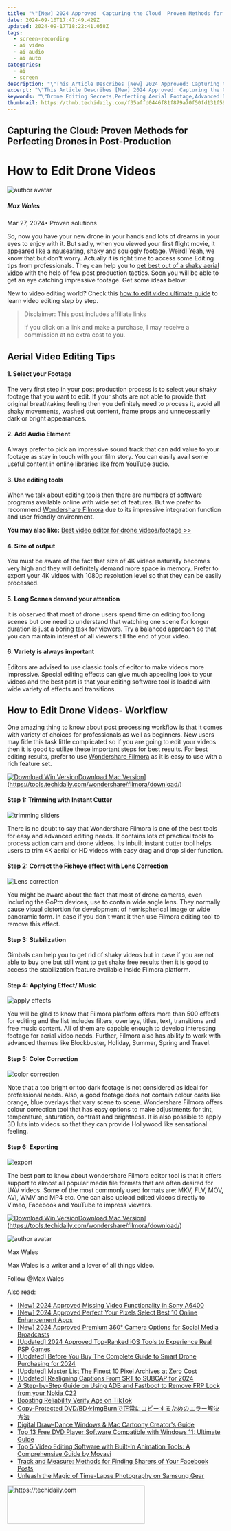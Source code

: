 ```yaml
---
title: "\"[New] 2024 Approved  Capturing the Cloud  Proven Methods for Perfecting Drones in Post-Production\""
date: 2024-09-10T17:47:49.429Z
updated: 2024-09-17T18:22:41.058Z
tags: 
  - screen-recording
  - ai video
  - ai audio
  - ai auto
categories: 
  - ai
  - screen
description: "\"This Article Describes [New] 2024 Approved: Capturing the Cloud: Proven Methods for Perfecting Drones in Post-Production\""
excerpt: "\"This Article Describes [New] 2024 Approved: Capturing the Cloud: Proven Methods for Perfecting Drones in Post-Production\""
keywords: "\"Drone Editing Secrets,Perfecting Aerial Footage,Advanced Drone Filmmaking,Cloud Processing Techniques,Sky-High Video Post-Production,Master Drones in Edit,Enhancing Aerial Media Quality\""
thumbnail: https://thmb.techidaily.com/f35affd0446f81f879a70f50fd131f599003c290d87b21cce9966af54d527118.jpg
---
```


## Capturing the Cloud: Proven Methods for Perfecting Drones in Post-Production

# How to Edit Drone Videos

![author avatar](https://images.wondershare.com/filmora/article-images/max-wales-author.jpg)

##### Max Wales

 Mar 27, 2024• Proven solutions

So, now you have your new drone in your hands and lots of dreams in your eyes to enjoy with it. But sadly, when you viewed your first flight movie, it appeared like a nauseating, shaky and squiggly footage. Weird! Yeah, we know that but don't worry. Actually it is right time to access some Editing tips from professionals. They can help you to [get best out of a shaky aerial video](https://tools.techidaily.com/wondershare/filmora/download/) with the help of few post production tactics. Soon you will be able to get an eye catching impressive footage. Get some ideas below:

New to video editing world? Check this [how to edit video ultimate guide](https://tools.techidaily.com/wondershare/filmora/download/) to learn video editing step by step.

>  Disclaimer: This post includes affiliate links
>
>  If you click on a link and make a purchase, I may receive a commission at no extra cost to you.
>

## Aerial Video Editing Tips

#### 1\. Select your Footage

The very first step in your post production process is to select your shaky footage that you want to edit. If your shots are not able to provide that original breathtaking feeling then you definitely need to process it, avoid all shaky movements, washed out content, frame props and unnecessarily dark or bright appearances.

#### 2\.  Add Audio Element

Always prefer to pick an impressive sound track that can add value to your footage as stay in touch with your film story. You can easily avail some useful content in online libraries like from YouTube audio.

#### 3\.  Use editing tools

When we talk about editing tools then there are numbers of software programs available online with wide set of features. But we prefer to recommend [Wondershare Filmora](https://tools.techidaily.com/wondershare/filmora/download/) due to its impressive integration function and user friendly environment.

**You may also like:** [Best video editor for drone videos/footage >>](https://tools.techidaily.com/wondershare/filmora/download/)

#### 4\. Size of output

You must be aware of the fact that size of 4K videos naturally becomes very high and they will definitely demand more space in memory. Prefer to export your 4K videos with 1080p resolution level so that they can be easily processed.

#### 5\. Long Scenes demand your attention

It is observed that most of drone users spend time on editing too long scenes but one need to understand that watching one scene for longer duration is just a boring task for viewers. Try a balanced approach so that you can maintain interest of all viewers till the end of your video.

#### 6\. Variety is always important

Editors are advised to use classic tools of editor to make videos more impressive. Special editing effects can give much appealing look to your videos and the best part is that your editing software tool is loaded with wide variety of effects and transitions.

## How to Edit Drone Videos- Workflow

One amazing thing to know about post processing workflow is that it comes with variety of choices for professionals as well as beginners. New users may fide this task little complicated so if you are going to edit your videos then it is good to utilize these important steps for best results. For best editing results, prefer to use [Wondershare Filmora](https://tools.techidaily.com/wondershare/filmora/download/) as it is easy to use with a rich feature set.

[![Download Win Version](https://images.wondershare.com/filmora/guide/download-btn-win.jpg)](https://tools.techidaily.com/wondershare/filmora/download/)[Download Mac Version](https://images.wondershare.com/filmora/guide/download-btn-mac.jpg)](https://tools.techidaily.com/wondershare/filmora/download/)

#### Step 1: Trimming with Instant Cutter

![trimming sliders](https://images.wondershare.com/filmora/guide/6-instant-cutter-trimming-sliders.jpg)

There is no doubt to say that Wondershare Filmora is one of the best tools for easy and advanced editing needs. It contains lots of practical tools to process action cam and drone videos. Its inbuilt instant cutter tool helps users to trim 4K aerial or HD videos with easy drag and drop slider function.

#### Step 2: Correct the Fisheye effect with Lens Correction

![Lens correction](https://images.wondershare.com/filmora/guide/4-action-cam-tool-lens-correction.jpg)

You might be aware about the fact that most of drone cameras, even including the GoPro devices, use to contain wide angle lens. They normally cause visual distortion for development of hemispherical image or wide panoramic form. In case if you don't want it then use Filmora editing tool to remove this effect.

#### Step 3: Stabilization

Gimbals can help you to get rid of shaky videos but in case if you are not able to buy one but still want to get shake free results then it is good to access the stabilization feature available inside Filmora platform.

#### Step 4: Applying Effect/ Music

![apply effects](https://images.wondershare.com/filmora/article-images/apply-effects-to-video.jpg)

You will be glad to know that Filmora platform offers more than 500 effects for editing and the list includes filters, overlays, titles, text, transitions and free music content. All of them are capable enough to develop interesting footage for aerial video needs. Further, Filmora also has ability to work with advanced themes like Blockbuster, Holiday, Summer, Spring and Travel.

#### Step 5: Color Correction

![color correction](https://images.wondershare.com/filmora/article-images/color-adjusting.jpg)

Note that a too bright or too dark footage is not considered as ideal for professional needs. Also, a good footage does not contain colour casts like orange, blue overlays that vary scene to scene. Wondershare Filmora offers colour correction tool that has easy options to make adjustments for tint, temperature, saturation, contrast and brightness. It is also possible to apply 3D luts into videos so that they can provide Hollywood like sensational feeling.

#### Step 6: Exporting

![export](https://images.wondershare.com/filmora/article-images/export-output.jpg)

The best part to know about wondershare Filmora editor tool is that it offers support to almost all popular media file formats that are often desired for UAV videos. Some of the most commonly used formats are: MKV, FLV, MOV, AVI, WMV and MP4 etc. One can also upload edited videos directly to Vimeo, Facebook and YouTube to impress viewers.

[![Download Win Version](https://images.wondershare.com/filmora/guide/download-btn-win.jpg)](https://tools.techidaily.com/wondershare/filmora/download/)[Download Mac Version](https://images.wondershare.com/filmora/guide/download-btn-mac.jpg)](https://tools.techidaily.com/wondershare/filmora/download/)

![author avatar](https://images.wondershare.com/filmora/article-images/max-wales-author.jpg)

Max Wales

Max Wales is a writer and a lover of all things video.

Follow @Max Wales


<ins class="adsbygoogle"
     style="display:block"
     data-ad-format="autorelaxed"
     data-ad-client="ca-pub-7571918770474297"
     data-ad-slot="1223367746"></ins>



<ins class="adsbygoogle"
     style="display:block"
     data-ad-client="ca-pub-7571918770474297"
     data-ad-slot="8358498916"
     data-ad-format="auto"
     data-full-width-responsive="true"></ins>


<span class="atpl-alsoreadstyle">Also read:</span>
<div><ul>
<li><a href="https://fox-helps.techidaily.com/new-2024-approved-missing-video-functionality-in-sony-a6400/"><u>[New] 2024 Approved Missing Video Functionality in Sony A6400</u></a></li>
<li><a href="https://fox-direct.techidaily.com/new-2024-approved-perfect-your-pixels-select-best-10-online-enhancement-apps/"><u>[New] 2024 Approved Perfect Your Pixels Select Best 10 Online Enhancement Apps</u></a></li>
<li><a href="https://fox-helps.techidaily.com/new-2024-approved-premium-360-camera-options-for-social-media-broadcasts/"><u>[New] 2024 Approved Premium 360° Camera Options for Social Media Broadcasts</u></a></li>
<li><a href="https://visual-screen-recording.techidaily.com/updated-2024-approved-top-ranked-ios-tools-to-experience-real-psp-games/"><u>[Updated] 2024 Approved Top-Ranked iOS Tools to Experience Real PSP Games</u></a></li>
<li><a href="https://fox-helps.techidaily.com/updated-before-you-buy-the-complete-guide-to-smart-drone-purchasing-for-2024/"><u>[Updated] Before You Buy The Complete Guide to Smart Drone Purchasing for 2024</u></a></li>
<li><a href="https://fox-helps.techidaily.com/updated-master-list-the-finest-10-pixel-archives-at-zero-cost/"><u>[Updated] Master List The Finest 10 Pixel Archives at Zero Cost</u></a></li>
<li><a href="https://fox-helps.techidaily.com/updated-realigning-captions-from-srt-to-subcap-for-2024/"><u>[Updated] Realigning Captions From SRT to SUBCAP for 2024</u></a></li>
<li><a href="https://android-frp.techidaily.com/a-step-by-step-guide-on-using-adb-and-fastboot-to-remove-frp-lock-from-your-nokia-c22-by-drfone-android/"><u>A Step-by-Step Guide on Using ADB and Fastboot to Remove FRP Lock from your Nokia C22</u></a></li>
<li><a href="https://extra-lessons.techidaily.com/boosting-reliability-verify-age-on-tiktok/"><u>Boosting Reliability Verify Age on TikTok</u></a></li>
<li><a href="https://discover-alternatives.techidaily.com/copy-protected-dvdbdimgburn/"><u>Copy-Protected DVD/BDをImgBurnで正常にコピーするためのエラー解決方法</u></a></li>
<li><a href="https://fox-blue.techidaily.com/digital-draw-dance-windows-and-mac-cartoony-creators-guide/"><u>Digital Draw-Dance Windows & Mac Cartoony Creator's Guide</u></a></li>
<li><a href="https://eaxpv-info.techidaily.com/top-13-free-dvd-player-software-compatible-with-windows-11-ultimate-guide/"><u>Top 13 Free DVD Player Software Compatible with Windows 11: Ultimate Guide</u></a></li>
<li><a href="https://win-blog.techidaily.com/top-5-video-editing-software-with-built-in-animation-tools-a-comprehensive-guide-by-movavi/"><u>Top 5 Video Editing Software with Built-In Animation Tools: A Comprehensive Guide by Movavi</u></a></li>
<li><a href="https://techno-recovery.techidaily.com/track-and-measure-methods-for-finding-sharers-of-your-facebook-posts/"><u>Track and Measure: Methods for Finding Sharers of Your Facebook Posts</u></a></li>
<li><a href="https://fox-helps.techidaily.com/unleash-the-magic-of-time-lapse-photography-on-samsung-gear/"><u>Unleash the Magic of Time-Lapse Photography on Samsung Gear</u></a></li>
</ul></div>

<!-- affiliate ads begin -->
<a href="https://aligracehair.sjv.io/c/5597632/2135357/19272" target="_top" id="2135357">
  <img src="//a.impactradius-go.com/display-ad/19272-2135357" border="0" alt="https://techidaily.com" width="320" height="90"/>
</a>
<img height="0" width="0" src="https://aligracehair.sjv.io/i/5597632/2135357/19272" style="position:absolute;visibility:hidden;" border="0" />
<!-- affiliate ads end -->

